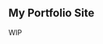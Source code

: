 <!-- ![Build Status](https://gitlab.com/pages/astro/badges/master/build.svg) -->

<!-- --- -->

<!-- Example [Astro](https://astro.build) website using GitLab Pages. -->

<!-- Learn more about GitLab Pages at https://pages.gitlab.io and the official -->
<!-- documentation https://docs.gitlab.com/ce/user/project/pages/. -->

<!-- --- -->

<!-- <!-1- START doctoc generated TOC please keep comment here to allow auto update -1-> -->
<!-- <!-1- DON'T EDIT THIS SECTION, INSTEAD RE-RUN doctoc TO UPDATE -1-> -->

<!-- - [Project Structure](#project-structure) -->
<!-- - [Add base path in Astro when unique domain is disabled](#add-base-path-in-astro-when-unique-domain-is-disabled) -->
<!-- - [GitLab CI](#gitlab-ci) -->
<!-- - [Building locally](#building-locally) -->
<!-- - [GitLab User or Group Pages](#gitlab-user-or-group-pages) -->
<!-- - [Did you fork this project?](#did-you-fork-this-project) -->

<!-- <!-1- END doctoc generated TOC please keep comment here to allow auto update -1-> -->

<!-- ## Project Structure -->

<!-- Inside your Astro project, you'll see the following folders and files: -->

<!-- ```text -->
<!-- / -->
<!-- ├── static/ -->
<!-- │   └── favicon.svg -->
<!-- ├── src/ -->
<!-- │   ├── layouts/ -->
<!-- │   │   └── Layout.astro -->
<!-- │   └── pages/ -->
<!-- │       └── index.astro -->
<!-- └── package.json -->
<!-- ``` -->

<!-- There’s nothing special about `src/components/`, but that’s where we like to put any Astro/React/Vue/Svelte/Preact components. -->

<!-- To learn more about the folder structure of an Astro project, refer to [our guide on project structure](https://docs.astro.build/en/basics/project-structure/). -->

<!-- ## Add base path in Astro when unique domain is disabled -->

<!-- If you [disable the unique domain](https://docs.gitlab.com/user/project/pages/#unique-domains), -->
<!-- the site will be hosted under `yourname.gitlab.io/examplerepository/`, -->
<!-- you will need to configure Astro to use the `base` path. -->

<!-- In `astro.config.mjs`, the value for `base` should be your project’s name, -->
<!-- starting with a forward slash - for example, `/examplerepository`. -->
<!-- This ensures Astro understands that your website’s root is `/examplerepository` instead of the default `/`, -->
<!-- especially when your project is hosted at `https://gitlab.com/yourname/examplerepository/`. -->

<!-- ```js:title=astro.config.mjs -->
<!-- export default defineConfig({ -->
<!--     base: '/examplerepository', -->
<!-- }); -->
<!-- ``` -->

<!-- ## GitLab CI -->

<!-- This project's static Pages are built by [GitLab CI][ci], following the steps -->
<!-- defined in [`.gitlab-ci.yml`](.gitlab-ci.yml) -->

<!-- ## Building locally -->

<!-- To work locally with this project, you'll have to follow the steps below: -->

<!-- 1. Fork, clone or download this project -->
<!-- 1. Install dependencies: `npm install` -->
<!-- 1. Preview your project while making changes: `npm run start` -->
<!-- 1. Add content -->
<!-- 1. To simulate a static build, run `npm run build`. This is not required. -->
<!-- 1. Commit & push your changes. GitLab will tigger a static build as instructed by the `.gitlab-ci.yml` -->

<!-- Read more at Astro's [documentation](https://docs.astro.build/en/getting-started/). -->

<!-- ## GitLab User or Group Pages -->

<!-- To use this project as your user/group website, you will need one additional -->
<!-- step: just rename your project to `namespace.gitlab.io`, where `namespace` is -->
<!-- your `username` or `groupname`. This can be done by navigating to your -->
<!-- project's **Settings**. -->

<!-- Read more about [user/group Pages][userpages] and [project Pages][projpages]. -->

<!-- ## Did you fork this project? -->

<!-- If you forked this project for your own use, please go to your project's -->
<!-- **Settings** and remove the forking relationship, which won't be necessary -->
<!-- unless you want to contribute back to the upstream project. -->

<!-- [ci]: https://about.gitlab.com/gitlab-ci/ -->
<!-- [<project>]: http://link-to-project-main-page -->
<!-- [install]: http://link-to-install-page -->
<!-- [documentation]: http://link-to-main-documentation-page -->
<!-- [userpages]: https://docs.gitlab.com/ce/user/project/pages/introduction.html#user-or-group-pages -->
<!-- [projpages]: https://docs.gitlab.com/ce/user/project/pages/introduction.html#project-pages -->

## My Portfolio Site
WIP

